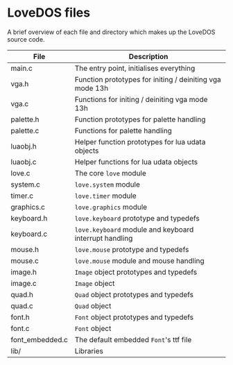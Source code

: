 # LoveDOS files

A brief overview of each file and directory which makes up the LoveDOS source
code.

File              | Description
------------------|------------------------------------------------------------
main.c            | The entry point, initialises everything
vga.h             | Function prototypes for initing / deiniting vga mode 13h
vga.c             | Functions for initing / deiniting vga mode 13h
palette.h         | Function prototypes for palette handling
palette.c         | Functions for palette handling
luaobj.h          | Helper function prototypes for lua udata objects
luaobj.c          | Helper functions for lua udata objects
love.c            | The core `love` module
system.c          | `love.system` module
timer.c           | `love.timer` module
graphics.c        | `love.graphics` module
keyboard.h        | `love.keyboard` prototype and typedefs
keyboard.c        | `love.keyboard` module and keyboard interrupt handling
mouse.h           | `love.mouse` prototype and typedefs
mouse.c           | `love.mouse` module and mouse handling
image.h           | `Image` object prototypes and typedefs
image.c           | `Image` object
quad.h            | `Quad` object prototypes and typedefs
quad.c            | `Quad` object
font.h            | `Font` object prototypes and typedefs
font.c            | `Font` object
font\_embedded.c  | The default embedded `Font`'s ttf file
lib/              | Libraries
